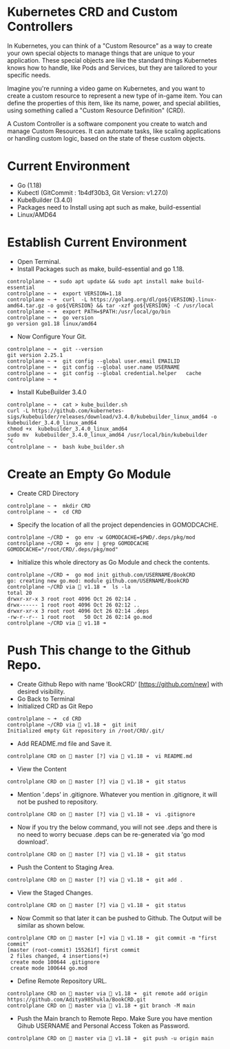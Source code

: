 # Kubernetes CRD and Custom Controllers

In Kubernetes, you can think of a "Custom Resource" as a way to create your own special objects to manage things that are unique to your application. These special objects are like the standard things Kubernetes knows how to handle, like Pods and Services, but they are tailored to your specific needs.

Imagine you're running a video game on Kubernetes, and you want to create a custom resource to represent a new type of in-game item. You can define the properties of this item, like its name, power, and special abilities, using something called a "Custom Resource Definition" (CRD).

A Custom Controller is a software component you create to watch and manage Custom Resources. It can automate tasks, like scaling applications or handling custom logic, based on the state of these custom objects.

# Current Environment

- Go (1.18)
- Kubectl (GitCommit : 1b4df30b3, Git Version: v1.27.0)
- KubeBuilder (3.4.0)
- Packages need to Install using apt such as make, build-essential
- Linux/AMD64

# Establish Current Environment
- Open Terminal.
- Install Packages such as make, build-essential and go 1.18.
```
controlplane ~ ➜ sudo apt update && sudo apt install make build-essential 
controlplane ~ ➜  export VERSION=1.18
controlplane ~ ➜  curl  -L https://golang.org/dl/go${VERSION}.linux-amd64.tar.gz -o go${VERSION} && tar -xzf go${VERSION} -C /usr/local
controlplane ~ ➜  export PATH=$PATH:/usr/local/go/bin
controlplane ~ ➜  go version
go version go1.18 linux/amd64
```
- Now Configure Your Git.
```
controlplane ~ ➜  git --version
git version 2.25.1
controlplane ~ ➜  git config --global user.email EMAILID
controlplane ~ ➜  git config --global user.name USERNAME
controlplane ~ ➜  git config --global credential.helper   cache
controlplane ~ ➜  
```
- Install KubeBuilder 3.4.0
```
controlplane ~ ➜  cat > kube_builder.sh
curl -L https://github.com/kubernetes-sigs/kubebuilder/releases/download/v3.4.0/kubebuilder_linux_amd64 -o kubebuilder_3.4.0_linux_amd64
chmod +x  kubebuilder_3.4.0_linux_amd64
sudo mv  kubebuilder_3.4.0_linux_amd64 /usr/local/bin/kubebuilder
^C
controlplane ~ ➜  bash kube_builder.sh
```

# Create an Empty Go Module
- Create CRD Directory
```
controlplane ~ ➜  mkdir CRD
controlplane ~ ➜  cd CRD
```
- Specify the location of all the project dependencies in GOMODCACHE.
```
controlplane ~/CRD ➜  go env -w GOMODCACHE=$PWD/.deps/pkg/mod
controlplane ~/CRD ➜  go env | grep GOMODCACHE
GOMODCACHE="/root/CRD/.deps/pkg/mod"
```
- Initialize this whole directory as Go Module and check the contents.
```
controlplane ~/CRD ➜  go mod init github.com/USERNAME/BookCRD
go: creating new go.mod: module github.com/USERNAME/BookCRD
controlplane ~/CRD via 🐹 v1.18 ➜  ls -la
total 20
drwxr-xr-x 3 root root 4096 Oct 26 02:14 .
drwx------ 1 root root 4096 Oct 26 02:12 ..
drwxr-xr-x 3 root root 4096 Oct 26 02:14 .deps
-rw-r--r-- 1 root root   50 Oct 26 02:14 go.mod
controlplane ~/CRD via 🐹 v1.18 ➜ 
```
# Push This change to the Github Repo.
- Create Github Repo with name 'BookCRD' [https://github.com/new] with desired visibility.
- Go Back to Terminal 
- Initialized CRD as Git Repo
```
controlplane ~ ➜  cd CRD
controlplane ~/CRD via 🐹 v1.18 ➜  git init
Initialized empty Git repository in /root/CRD/.git/
```
- Add README.md file and Save it.
```
controlplane CRD on  master [?] via 🐹 v1.18 ➜  vi README.md
```
- View the Content  
```
controlplane CRD on  master [?] via 🐹 v1.18 ➜  git status
```
- Mention '.deps' in .gitignore. Whatever you mention in .gitignore, it will not be pushed to repository.
```
controlplane CRD on  master [?] via 🐹 v1.18 ➜  vi .gitignore
```
- Now if you try the below command, you will not see .deps and there is no need to worry becuase .deps can be re-generated via 'go mod download'.
```
controlplane CRD on  master [?] via 🐹 v1.18 ➜  git status
```
- Push the Content to Staging Area.
```
controlplane CRD on  master [?] via 🐹 v1.18 ➜  git add .
```
- View the Staged Changes.
```
controlplane CRD on  master [?] via 🐹 v1.18 ➜  git status
```
- Now Commit so that later it can be pushed to Github. The Output will be similar as shown below.
```
controlplane CRD on  master [+] via 🐹 v1.18 ➜  git commit -m "first commit"
[master (root-commit) 155261f] first commit
 2 files changed, 4 insertions(+)
 create mode 100644 .gitignore
 create mode 100644 go.mod
```
- Define Remote Repository URL. 
```
controlplane CRD on  master via 🐹 v1.18 ➜  git remote add origin https://github.com/Aditya98Shukla/BookCRD.git
controlplane CRD on  master via 🐹 v1.18 ➜ git branch -M main
```
- Push the Main branch to Remote Repo. Make Sure you have mention Gihub USERNAME and Personal Access Token as Password.
```
controlplane CRD on  master via 🐹 v1.18 ➜  git push -u origin main
